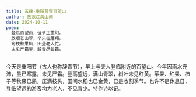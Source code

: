 ```yaml
---
title: 五律·重阳节登百望山
author: 放歌江海山阙
date: 2024-10-11
poem: |
  登临百望山，佳节正重阳。
  放眼苍山翠，举头征雁翔。
  弯枝秋果灿，田垄老人忙。
  未见严霜至，辞青尽鬓霜。
---
```


今天是重阳节（古人也称辞青节），早上与夫人登临附近的百望山。今年因雨水充沛，虽已寒露，未见严霜。登高望远，满山青翠，树叶未见红黄。苹果、红果、柿子等秋果已熟，压满枝头，田间水稻也已金黄，已是收割季节。也许不是休息日，登临望远的游客均为老人，不见青少。特作诗以记。
